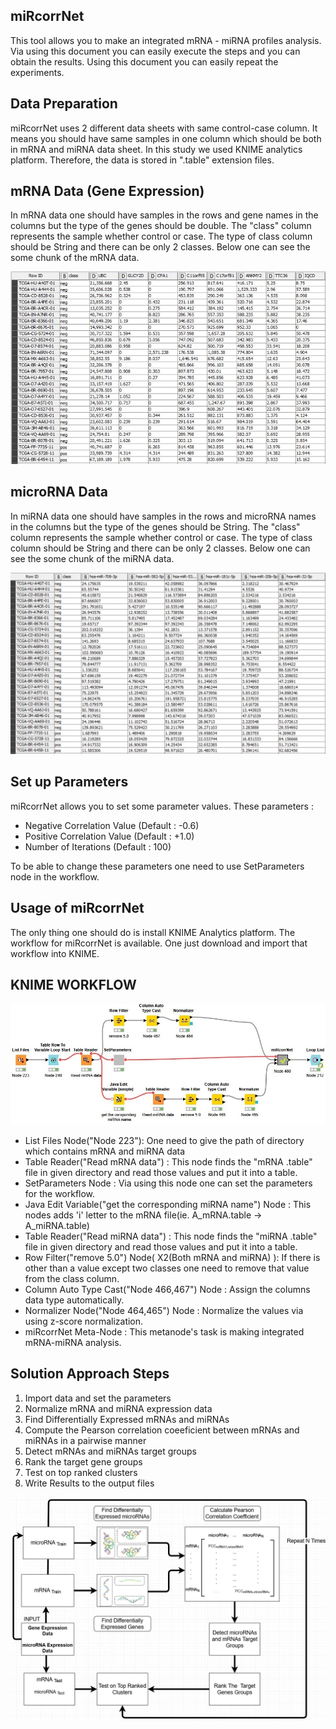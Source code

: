 ## miRcorrNet
This tool allows you to make an integrated mRNA - miRNA profiles analysis. Via using this document you can easily execute the steps and you can obtain the results. Using this document you can easily repeat the experiments.

## Data Preparation
miRcorrNet uses 2 different data sheets with same control-case column. It means you should have same samples in one column which should be both in mRNA and miRNA data sheet. In this study we used KNIME analytics platform. Therefore, the data is stored in ".table" extension files.

## mRNA Data (Gene Expression)
In mRNA data one should have samples in the rows and gene names in the columns but the type of the genes should be double. The "class" column represents the sample whether control or case. The type of class column should be String and there can be only 2 classes. Below one can see the some chunk of the mRNA data.
 
 ![alt text](https://github.com/gokhangoy/miRcorrNet/blob/master/Data%20Graphics/README%20Figures/mRNA_Data.JPG)
 
## microRNA Data
In miRNA data one should have samples in the rows and microRNA names in the columns but the type of the genes should be String. The "class" column represents the sample whether control or case. The type of class column should be String and there can be only 2 classes. Below one can see the some chunk of the miRNA data.

 ![alt text](https://github.com/gokhangoy/miRcorrNet/blob/master/Data%20Graphics/README%20Figures/miRNA_Data.JPG)

## Set up Parameters

miRcorrNet allows you to set some parameter values. These parameters :
- Negative Correlation Value (Default :  -0.6)
- Positive Correlation Value (Default :  +1.0)
- Number of Iterations       (Default :  100)

To be able to change these parameters one need to use SetParameters node in the workflow.

## Usage of miRcorrNet

The only thing one should do is install KNIME Analytics platform. The workflow for miRcorrNet is available. One just download and import that workflow into KNIME.

## KNIME WORKFLOW
 ![alt text](https://github.com/gokhangoy/miRcorrNet/blob/master/Data%20Graphics/README%20Figures/Workflow.jpg)
 
 - List Files Node("Node 223"): One need to give the path of directory which contains mRNA and miRNA data
 - Table Reader("Read mRNA data") : This node finds the "mRNA .table" file in given directory and read those values and put it into a table.
 - SetParameters Node : Via using this node one can set the parameters for the workflow.
 - Java Edit Variable("get the corresponding miRNA name") Node : This nodes adds 'i' letter to the mRNA file(ie. A_mRNA.table -> A_miRNA.table)
 - Table Reader("Read miRNA data") : This node finds the "miRNA .table" file in given directory and read those values and put it into a table.
 - Row Filter("remove 5.0") Node( X2(Both mRNA and miRNA) ): If there is other than a value except two classes one need to remove that value from the class column.
 - Column Auto Type Cast("Node 466,467") Node : Assign the columns data type automatically.
 - Normalizer Node("Node 464,465") Node : Normalize the values via using z-score normalization.
 - miRcorrNet Meta-Node : This metanode's task is making integrated mRNA-miRNA analysis.

## Solution Approach Steps
1. Import data and set the parameters
2. Normalize mRNA and miRNA expression data
3. Find Differentially Expressed mRNAs and miRNAs
4. Compute the Pearson correlation coeeficient between mRNAs and miRNAs in a pairwise manner
5. Detect mRNAs and miRNAs target groups
6. Rank the target gene groups
7. Test on top ranked clusters
8. Write Results to the output files

![alt text](https://github.com/gokhangoy/miRcorrNet/blob/master/Data%20Graphics/README%20Figures/miRcorrNet_v2.jpg)
